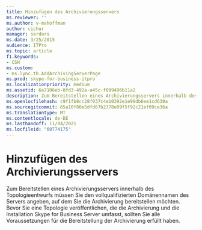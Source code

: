 ```yaml
---
title: Hinzufügen des Archivierungsservers
ms.reviewer: ''
ms.author: v-mahoffman
author: cichur
manager: serdars
ms.date: 3/25/2015
audience: ITPro
ms.topic: article
f1.keywords:
- CSH
ms.custom:
- ms.lync.tb.AddArchivingServerPage
ms.prod: skype-for-business-itpro
ms.localizationpriority: medium
ms.assetid: 6a7106eb-8fd3-492a-a45c-f099496b11a2
description: Zum Bereitstellen eines Archivierungsservers innerhalb des Topologieentwurfs müssen Sie den vollqualifizierten Domänennamen des Servers angeben, auf dem Sie die Archivierung bereitstellen möchten. Bevor Sie eine Topologie veröffentlichen, die die Archivierung und die Installation Skype for Business Server umfasst, sollten Sie alle Voraussetzungen für die Bereitstellung der Archivierung erfüllt haben.
ms.openlocfilehash: c9f1fb8cc28f037c4e10392e1e99db6ee1cd630a
ms.sourcegitcommit: 65a10f80e5dfd67b2778e09f5f92c21ef09ce36a
ms.translationtype: MT
ms.contentlocale: de-DE
ms.lasthandoff: 11/04/2021
ms.locfileid: "60774175"
---
```

# <a name="add-archiving-server"></a>Hinzufügen des Archivierungsservers
 
Zum Bereitstellen eines Archivierungsservers innerhalb des Topologieentwurfs müssen Sie den vollqualifizierten Domänennamen des Servers angeben, auf dem Sie die Archivierung bereitstellen möchten. Bevor Sie eine Topologie veröffentlichen, die die Archivierung und die Installation Skype for Business Server umfasst, sollten Sie alle Voraussetzungen für die Bereitstellung der Archivierung erfüllt haben. 
  

